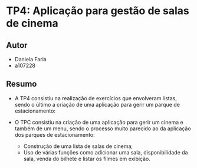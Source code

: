 # TP4: Aplicação para gestão de salas de cinema

## Autor
- Daniela Faria
- a107228

## Resumo
- A TP4 consistiu na realização de exercícios que envolveram listas, sendo o último a criação de uma aplicação para gerir um parque de estacionamento:
- O TPC consistiu na criação de uma aplicação para gerir um cinema e também de um menu, sendo o processo muito parecido ao da aplicação dos parques de estacionamento: 

  * Construção de uma lista de salas de cinema;
  * Uso de várias funções como adicionar uma sala, disponibilidade da sala, venda do bilhete e listar os filmes em exibição.
